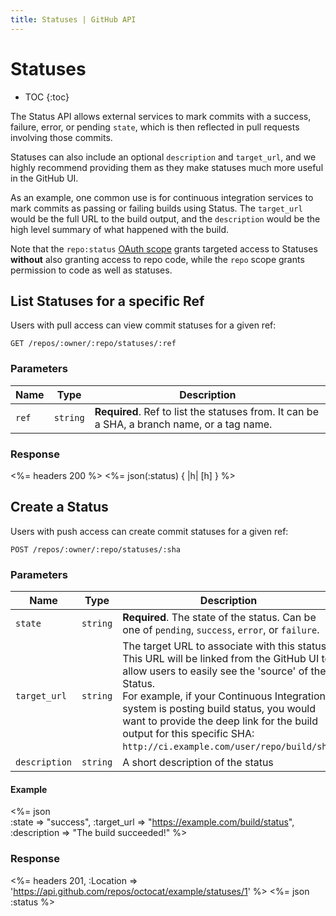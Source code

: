 ```yaml
---
title: Statuses | GitHub API
---
```


# Statuses

* TOC
{:toc}

The Status API allows external services to mark commits with a success,
failure, error, or pending `state`, which is then reflected in pull requests
involving those commits.

Statuses can also include an optional `description` and `target_url`, and
we highly recommend providing them as they make statuses much more
useful in the GitHub UI.

As an example, one common use is for continuous integration
services to mark commits as passing or failing builds using Status.  The
`target_url` would be the full URL to the build output, and the
`description` would be the high level summary of what happened with the
build.

Note that the `repo:status` [OAuth scope](/v3/oauth/#scopes) grants targeted
access to Statuses **without** also granting access to repo code, while the
`repo` scope grants permission to code as well as statuses.

## List Statuses for a specific Ref

Users with pull access can view commit statuses for a given ref:

    GET /repos/:owner/:repo/statuses/:ref

### Parameters

Name | Type | Description 
-----|------|--------------
`ref`|`string` | **Required**. Ref to list the statuses from. It can be a SHA, a branch name, or a tag name.


### Response

<%= headers 200 %>
<%= json(:status) { |h| [h] } %>

## Create a Status

Users with push access can create commit statuses for a given ref:

    POST /repos/:owner/:repo/statuses/:sha

### Parameters

Name | Type | Description 
-----|------|--------------
`state`|`string` | **Required**. The state of the status. Can be one of `pending`, `success`, `error`, or `failure`.
`target_url`|`string` | The target URL to associate with this status.  This URL will be linked from the GitHub UI to allow users to easily see the 'source' of the Status.<br/>For example, if your Continuous Integration system is posting build status, you would want to provide the deep link for the build output for this specific SHA:<br/>`http://ci.example.com/user/repo/build/sha`.
`description`|`string` | A short description of the status

#### Example

<%= json \
  :state         => "success",
  :target_url      => "https://example.com/build/status",
  :description   => "The build succeeded!"
%>

### Response

<%= headers 201,
      :Location =>
'https://api.github.com/repos/octocat/example/statuses/1' %>
<%= json :status %>
